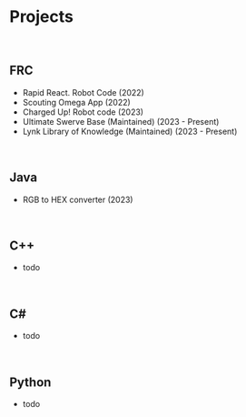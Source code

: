 # Projects

<br>

## FRC
- Rapid React. Robot Code (2022)
- Scouting Omega App (2022)
- Charged Up! Robot code (2023)
- Ultimate Swerve Base (Maintained) (2023 - Present)
- Lynk Library of Knowledge (Maintained) (2023 - Present)

<br>

## Java
- RGB to HEX converter (2023)

<br>

## C++
- todo

<br>

## C#
- todo

<br>

## Python
- todo

<br>